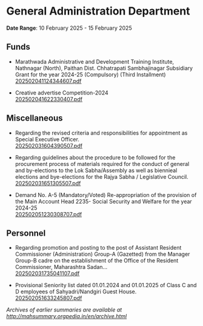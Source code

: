 # General Administration Department

**Date Range**: 10 February 2025 - 15 February 2025


## Funds
- Marathwada Administrative and Development Training Institute, Nathnagar (North), Paithan Dist. Chhatrapati Sambhajinagar Subsidiary Grant for the year 2024-25 (Compulsory) (Third Installment)\
  [202502041124344607.pdf](https://gr.maharashtra.gov.in/Site/Upload/Government%20Resolutions/English/202502041124344607.pdf)

- Creative advertise Competition-2024\
  [202502041622330407.pdf](https://gr.maharashtra.gov.in/Site/Upload/Government%20Resolutions/English/202502041622330407.pdf)

## Miscellaneous
- Regarding the revised criteria and responsibilities for appointment as Special Executive Officer.\
  [202502031604390507.pdf](https://gr.maharashtra.gov.in/Site/Upload/Government%20Resolutions/English/202502031604390507.pdf)

- Regarding guidelines about the procedure to be followed for the procurement process of materials required for the conduct of general and by-elections to the Lok Sabha/Assembly as well as biennieal elections and bye-elections for the Rajya Sabha / Legislative Council.\
  [202502031651305507.pdf](https://gr.maharashtra.gov.in/Site/Upload/Government%20Resolutions/English/202502031651305507.pdf)

- Demand No. A-5 (Mandatory/Voted) Re-appropriation of the provision of the Main Account Head 2235- Social Security and Welfare for the year 2024-25\
  [202502051230308707.pdf](https://gr.maharashtra.gov.in/Site/Upload/Government%20Resolutions/English/202502051230308707.pdf)

## Personnel
- Regarding promotion and posting to the post of Assistant Resident Commissioner (Administration) Group-A (Gazetted) from the Manager Group-B cadre on the establishment of the Office of the Resident Commissioner, Maharashtra Sadan...\
  [202502031735041107.pdf](https://gr.maharashtra.gov.in/Site/Upload/Government%20Resolutions/English/202502031735041107.pdf)

- Provisional Seniority list dated 01.01.2024 and 01.01.2025 of Class C and D employees of Sahyadri/Nandgiri Guest House.\
  [202502051633245807.pdf](https://gr.maharashtra.gov.in/Site/Upload/Government%20Resolutions/English/202502051633245807.pdf)


*Archives of earlier summaries are available at http://mahsummary.orgpedia.in/en/archive.html*